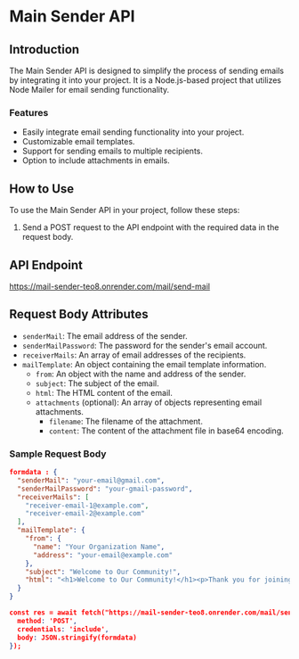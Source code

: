# Main Sender API

## Introduction
The Main Sender API is designed to simplify the process of sending emails by integrating it into your project. It is a Node.js-based project that utilizes Node Mailer for email sending functionality.

### Features
- Easily integrate email sending functionality into your project.
- Customizable email templates.
- Support for sending emails to multiple recipients.
- Option to include attachments in emails.

## How to Use
To use the Main Sender API in your project, follow these steps:

1. Send a POST request to the API endpoint with the required data in the request body.


## API Endpoint
https://mail-sender-teo8.onrender.com/mail/send-mail

## Request Body Attributes
- `senderMail`: The email address of the sender.
- `senderMailPassword`: The password for the sender's email account.
- `receiverMails`: An array of email addresses of the recipients.
- `mailTemplate`: An object containing the email template information.
  - `from`: An object with the name and address of the sender.
  - `subject`: The subject of the email.
  - `html`: The HTML content of the email.
  - `attachments` (optional): An array of objects representing email attachments.
    - `filename`: The filename of the attachment.
    - `content`: The content of the attachment file in base64 encoding.

### Sample Request Body
```json
formdata : {
  "senderMail": "your-email@gmail.com",
  "senderMailPassword": "your-gmail-password",
  "receiverMails": [
    "receiver-email-1@example.com",
    "receiver-email-2@example.com"
  ],
  "mailTemplate": {
    "from": {
      "name": "Your Organization Name",
      "address": "your-email@example.com" 
    },
    "subject": "Welcome to Our Community!",
    "html": "<h1>Welcome to Our Community!</h1><p>Thank you for joining us. We are excited to have you on board.</p>"
  }
}

const res = await fetch("https://mail-sender-teo8.onrender.com/mail/send-mail", {
  method: 'POST',
  credentials: 'include',
  body: JSON.stringify(formdata)
});
